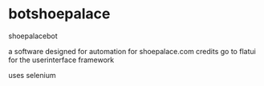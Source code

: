 # botshoepalace
shoepalacebot

a software designed for automation for shoepalace.com
credits go to flatui for the userinterface framework

uses selenium